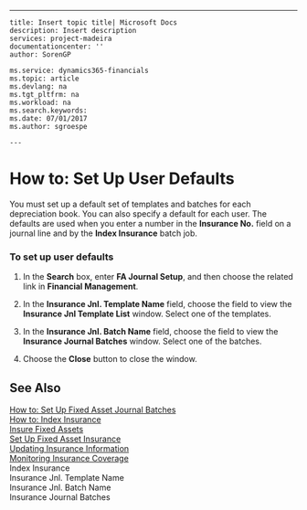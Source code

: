 ---
    title: Insert topic title| Microsoft Docs
    description: Insert description
    services: project-madeira
    documentationcenter: ''
    author: SorenGP

    ms.service: dynamics365-financials
    ms.topic: article
    ms.devlang: na
    ms.tgt_pltfrm: na
    ms.workload: na
    ms.search.keywords:
    ms.date: 07/01/2017
    ms.author: sgroespe

    ---
# How to: Set Up User Defaults
You must set up a default set of templates and batches for each depreciation book. You can also specify a default for each user. The defaults are used when you enter a number in the **Insurance No.** field on a journal line and by the **Index Insurance** batch job.  
  
### To set up user defaults  
  
1.  In the **Search** box, enter **FA Journal Setup**, and then choose the related link in **Financial Management**.  
  
2.  In the **Insurance Jnl. Template Name** field, choose the field to view the **Insurance Jnl Template List** window. Select one of the templates.  
  
3.  In the **Insurance Jnl. Batch Name** field, choose the field to view the **Insurance Journal Batches** window. Select one of the batches.  
  
4.  Choose the **Close** button to close the window.  
  
## See Also  
 [How to: Set Up Fixed Asset Journal Batches](../how-to-set-up-fixed-asset-journal-batches.md)   
 [How to: Index Insurance](../how-to-index-insurance.md)   
 [Insure Fixed Assets](../insure-fixed-assets.md)   
 [Set Up Fixed Asset Insurance](../set-up-fixed-asset-insurance.md)   
 [Updating Insurance Information](../updating-insurance-information.md)   
 [Monitoring Insurance Coverage](../monitoring-insurance-coverage.md)   
 Index Insurance   
 Insurance Jnl. Template Name   
 Insurance Jnl. Batch Name   
 Insurance Journal Batches